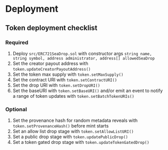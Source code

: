 # Deployment

## Token deployment checklist

### Required

1. Deploy `src/ERC721SeaDrop.sol` with constructor args `string name, string symbol, address administrator, address[] allowedSeaDrop`
1. Set the creator payout address with `token.updateCreatorPayoutAddress()`
1. Set the token max supply with `token.setMaxSupply()`
1. Set the contract URI with `token.setContractURI()`
1. Set the drop URI with `token.setDropURI()`
1. Set the baseURI with `token.setBaseURI()` and/or emit an event to notify a range of token updates with `token.setBatchTokenURIs()`

### Optional

1. Set the provenance hash for random metadata reveals with `token.setProvenanceHash()` before mint starts
1. Set an allow list drop stage with `token.setAllowListURI()`
1. Set a public drop stage with `token.updatePublicDrop()`
1. Set a token gated drop stage with `token.updateTokenGatedDrop()`
